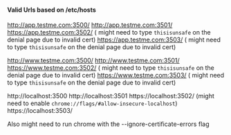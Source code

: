 #### Valid Urls based on /etc/hosts

http://app.testme.com:3500/
http://app.testme.com:3501/
https://app.testme.com:3502/ ( might need to type `thisisunsafe` on the denial page due to invalid cert)
https://app.testme.com:3503/ ( might need to type `thisisunsafe` on the denial page due to invalid cert)

http://www.testme.com:3500/
http://www.testme.com:3501/
https://www.testme.com:3502/ ( might need to type `thisisunsafe` on the denial page due to invalid cert)
https://www.testme.com:3503/ ( might need to type `thisisunsafe` on the denial page due to invalid cert)

http://localhost:3500
http://localhost:3501
https://localhost:3502/ (might need to enable `chrome://flags/#allow-insecure-localhost`)
https://localhost:3503/

Also might need to run chrome with the --ignore-certificate-errors flag